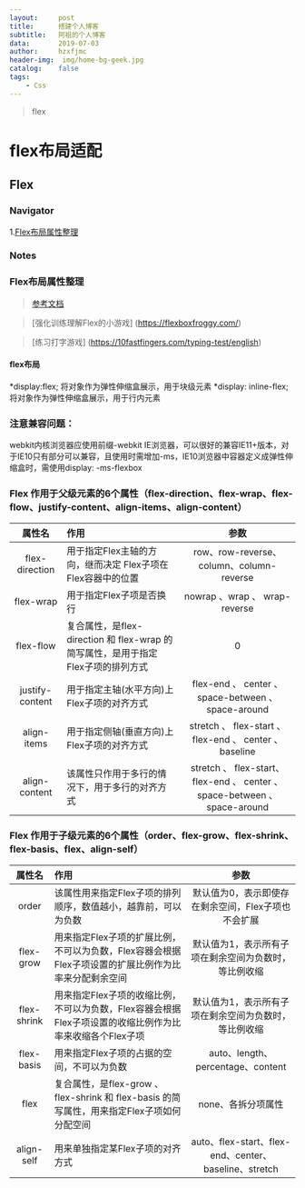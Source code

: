 ```yaml
---
layout:     post
title:      搭建个人博客
subtitle:   阿祖的个人博客
data:       2019-07-03
author:     hzxfjmc
header-img:  img/home-bg-geek.jpg
catalog:    false
tags:
    - Css
---
```


>flex
# flex布局适配



## Flex

### Navigator

1.[Flex布局属性整理](#Flex布局属性整理)





### Notes

### Flex布局属性整理
>[参考文档](https://juejin.im/post/591d74ad128fe1005cfc21cd)

>[强化训练理解Flex的小游戏] (https://flexboxfroggy.com/)

>[练习打字游戏] (https://10fastfingers.com/typing-test/english)

#### flex布局

*display:flex; 将对象作为弹性伸缩盒展示，用于块级元素
*display: inline-flex; 将对象作为弹性伸缩盒展示，用于行内元素

### 注意兼容问题：

webkit内核浏览器应使用前缀-webkit
IE浏览器，可以很好的兼容IE11+版本，对于IE10只有部分可以兼容，且使用时需增加-ms，IE10浏览器中容器定义成弹性伸缩盒时，需使用display: -ms-flexbox

### Flex 作用于父级元素的6个属性（flex-direction、flex-wrap、flex-flow、justify-content、align-items、align-content）

| 属性名        | 作用    |  参数  |
| :----:   | :-----  | :----: |
| flex-direction |用于指定Flex主轴的方向，继而决定 Flex子项在Flex容器中的位置 |   row、row-reverse、column、column-reverse    |
| flex-wrap        | 用于指定Flex子项是否换行      |   nowrap 、wrap 、 wrap-reverse    |
| flex-flow        | 复合属性，是flex-direction 和 flex-wrap 的简写属性，是用于指定Flex子项的排列方式      |   0    |
| justify-content        | 用于指定主轴(水平方向)上Flex子项的对齐方式     |   flex-end 、 center 、 space-between 、 space-around    |
| align-items        | 用于指定侧轴(垂直方向)上Flex子项的对齐方式      |   stretch 、 flex-start 、 flex-end 、 center 、 baseline    |
| align-content        | 该属性只作用于多行的情况下，用于多行的对齐方式      |   stretch 、 flex-start、 flex-end 、 center 、 space-between 、 space-around    |
 

### Flex 作用于子级元素的6个属性（order、flex-grow、flex-shrink、flex-basis、flex、align-self）

| 属性名        | 作用    |  参数  |
| :----:   | :-----  | :----: |
|order |该属性用来指定Flex子项的排列顺序，数值越小，越靠前，可以为负数 |   默认值为0，表示即使存在剩余空间，Flex子项也不会扩展    |
| flex-grow | 用来指定Flex子项的扩展比例，不可以为负数，Flex容器会根据Flex子项设置的扩展比例作为比率来分配剩余空间 |   默认值为1，表示所有子项在剩余空间为负数时，等比例收缩    |
| flex-shrink | 用来指定Flex子项的收缩比例，不可以为负数，Flex容器会根据Flex子项设置的收缩比例作为比率来收缩各个Flex子项 | 默认值为1，表示所有子项在剩余空间为负数时，等比例收缩 |
| flex-basis | 用来指定Flex子项的占据的空间，不可以为负数 | auto、length、percentage、content |
| flex | 复合属性，是flex-grow 、 flex-shrink 和 flex-basis 的简写属性，用来指定Flex子项如何分配空间 | none、各拆分项属性 |
| align-self  | 用来单独指定某Flex子项的对齐方式 | auto、flex-start、flex-end、center、baseline、stretch |

